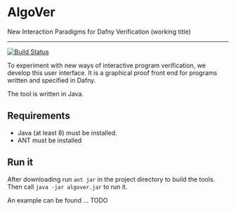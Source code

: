 # AlgoVer
New Interaction Paradigms for Dafny Verification (working title)

----

[![Build Status](http://hudson.se.informatik.tu-darmstadt.de/buildStatus/icon?job=AlgoVer-WT)](http://hudson.se.informatik.tu-darmstadt.de/job/AlgoVer-WT/)

To experiment with new ways of interactive program verification, we develop this user interface.
It is a graphical proof front end for programs written and specified in Dafny.

The tool is written in Java.

## Requirements

* Java (at least 8) must be installed.
* ANT must be installed

## Run it

After downloading run `ant jar` in the project  directory to build the tools.
Then call `java -jar algover.jar` to run it.

An example can be found ... TODO


